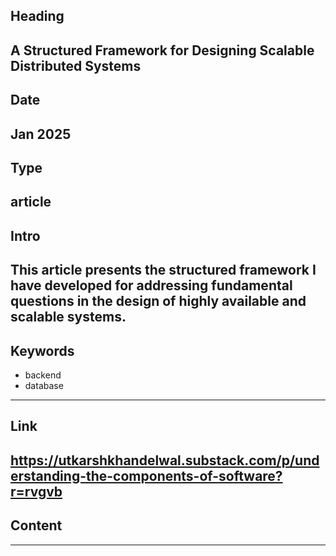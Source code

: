 ## Heading
A Structured Framework for Designing Scalable Distributed Systems
---

## Date
Jan 2025
---

## Type
article
---

## Intro
This article presents the structured framework I have developed for addressing fundamental questions in the design of highly available and scalable systems. 
---

## Keywords
- backend
- database
---

## Link
https://utkarshkhandelwal.substack.com/p/understanding-the-components-of-software?r=rvgvb
---

## Content
---
